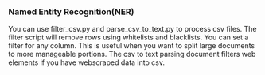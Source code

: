 ### Named Entity Recognition(NER)
You can use filter_csv.py and parse_csv_to_text.py to process csv files. The filter script will remove rows using whitelists and blacklists. You can set a filter for any column. This is useful when you want to split large documents to more manageable portions. The csv to text parsing document filters web elements if you have webscraped data into csv.